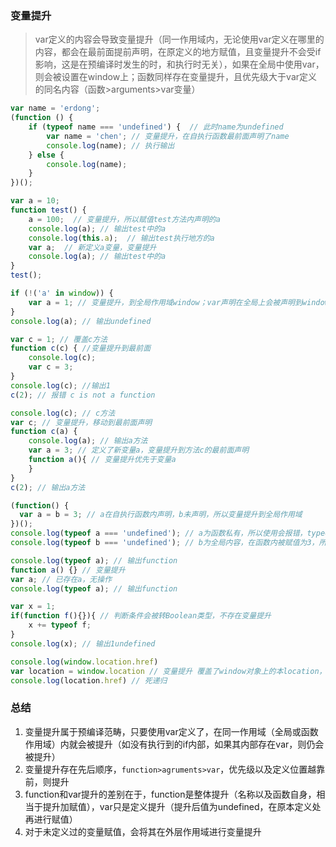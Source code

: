 ### 变量提升

> var定义的内容会导致变量提升（同一作用域内，无论使用var定义在哪里的内容，都会在最前面提前声明，在原定义的地方赋值，且变量提升不会受if影响，这是在预编译时发生的时，和执行时无关），如果在全局中使用var，则会被设置在window上；函数同样存在变量提升，且优先级大于var定义的同名内容（函数>arguments>var变量）

```javascript
var name = 'erdong';
(function () {
    if (typeof name === 'undefined') {  // 此时name为undefined
        var name = 'chen'; // 变量提升，在自执行函数最前面声明了name
        console.log(name); // 执行输出
    } else {
        console.log(name);
    }
})();
```

```javascript
var a = 10;  
function test() {  
    a = 100;  // 变量提升，所以赋值test方法内声明的a
    console.log(a); // 输出test中的a
    console.log(this.a);  // 输出test执行地方的a
    var a;  // 新定义a变量，变量提升
    console.log(a); // 输出test中的a
}
test();  
```

```javascript
if (!('a' in window)) {
    var a = 1; // 变量提升，到全局作用域window；var声明在全局上会被声明到window上
}
console.log(a); // 输出undefined 
```

```javascript
var c = 1; // 覆盖c方法
function c(c) { //变量提升到最前面
    console.log(c);
    var c = 3;
}
console.log(c); //输出1
c(2); // 报错 c is not a function
```

```javascript
console.log(c); // c方法
var c; // 变量提升，移动到最前面声明
function c(a) {
    console.log(a); // 输出a方法
    var a = 3; // 定义了新变量a，变量提升到方法c的最前面声明
    function a(){ // 变量提升优先于变量a
    }
}
c(2); // 输出a方法
```

```javascript
(function() {
  var a = b = 3; // a在自执行函数内声明，b未声明，所以变量提升到全局作用域
})();
console.log(typeof a === 'undefined'); // a为函数私有，所以使用会报错，typeof对报错内容执行会返回undefined，所以输出true
console.log(typeof b === 'undefined'); // b为全局内容，在函数内被赋值为3，所以输出false
```

```javascript
console.log(typeof a); // 输出function
function a() {} // 变量提升
var a; // 已存在a，无操作
console.log(typeof a); // 输出function
```

```javascript
var x = 1;
if(function f(){}){ // 判断条件会被转Boolean类型，不存在变量提升
    x += typeof f;
}
console.log(x); // 输出1undefined
```

```javascript
console.log(window.location.href)
var location = window.location // 变量提升 覆盖了window对象上的本location，相当于 window.window.location
console.log(location.href) // 死递归
```

### 总结

1. 变量提升属于预编译范畴，只要使用var定义了，在同一作用域（全局或函数作用域）内就会被提升（如没有执行到的if内部，如果其内部存在var，则仍会被提升）
2. 变量提升存在先后顺序，`function>agruments>var`，优先级以及定义位置越靠前，则提升
3. function和var提升的差别在于，function是整体提升（名称以及函数自身，相当于提升加赋值），var只是定义提升（提升后值为undefined，在原本定义处再进行赋值）
4. 对于未定义过的变量赋值，会将其在外层作用域进行变量提升

